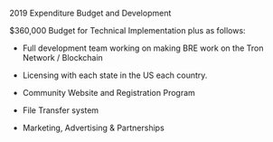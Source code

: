 2019 Expenditure Budget and Development 

 $360,000 Budget for Technical Implementation plus as follows:

- Full development team working on making BRE work on the Tron Network / Blockchain

- Licensing with each state in the US each country. 

- Community Website and Registration Program

- File Transfer system  

- Marketing, Advertising & Partnerships 
